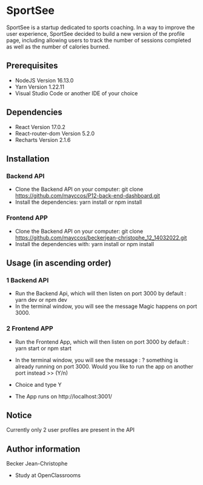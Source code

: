 # SportSee

SportSee is a startup dedicated to sports coaching. In a way to improve the user experience, SportSee decided to build a new version of the profile page, including allowing users to track the number of sessions completed as well as the number of calories burned.

## Prerequisites

-   NodeJS Version 16.13.0
-   Yarn Version 1.22.11
-   Visual Studio Code or another IDE of your choice

## Dependencies

-   React Version 17.0.2
-   React-router-dom Version 5.2.0
-   Recharts Version 2.1.6

## Installation

### Backend API

-   Clone the Backend API on your computer: git clone https://github.com/mayccos/P12-back-end-dashboard.git
-   Install the dependencies: yarn install or npm install

### Frontend APP

-   Clone the Backend API on your computer: git clone https://github.com/mayccos/beckerjean-christophe_12_14032022.git
-   Install the dependencies with: yarn install or npm install

## Usage (in ascending order)

### 1 Backend API

-   Run the Backend Api, which will then listen on port 3000 by default : yarn dev or npm dev
-   In the terminal window, you will see the message Magic happens on port 3000.

### 2 Frontend APP

-   Run the Frontend App, which will then listen on port 3000 by default : yarn start or npm start

-   In the terminal window, you will see the message : ? something is already running on port 3000. Would you like to run the app on another port instead >> (Y/n)

-   Choice and type Y

-   The App runs on http://localhost:3001/

## Notice

Currently only 2 user profiles are present in the API

## Author information

Becker Jean-Christophe

-   Study at OpenClassrooms
